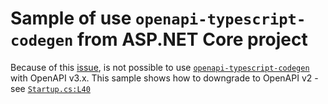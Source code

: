 # Sample of use `openapi-typescript-codegen` from ASP.NET Core project

Because of this [issue](https://github.com/ferdikoomen/openapi-typescript-codegen/issues/695), is not possible to use [`openapi-typescript-codegen`](https://github.com/ferdikoomen/openapi-typescript-codegen) with OpenAPI v3.x. This sample shows how to downgrade to OpenAPI v2 - see [`Startup.cs:L40`](https://github.com/PadreSVK/openapicodegensample/blob/main/api/Startup.cs#L40)

